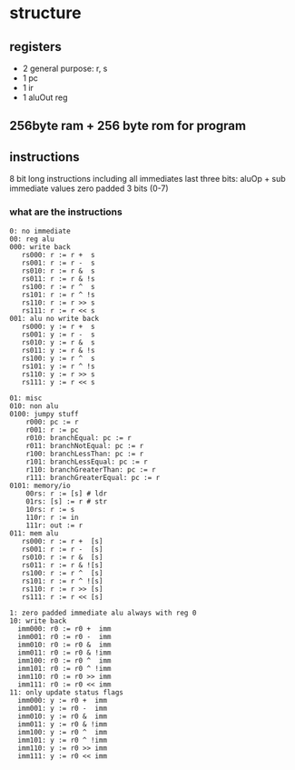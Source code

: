 # structure
## registers
- 2 general purpose: r, s
- 1 pc
- 1 ir
- 1 aluOut reg
## 256byte ram + 256 byte rom for program
## instructions

8 bit long instructions including all immediates
last three bits: aluOp + sub
immediate values zero padded 3 bits (0-7)
### what are the instructions
```
0: no immediate
00: reg alu
000: write back
   rs000: r := r +  s
   rs001: r := r -  s
   rs010: r := r &  s
   rs011: r := r & !s
   rs100: r := r ^  s
   rs101: r := r ^ !s
   rs110: r := r >> s
   rs111: r := r << s
001: alu no write back
   rs000: y := r +  s
   rs001: y := r -  s
   rs010: y := r &  s
   rs011: y := r & !s
   rs100: y := r ^  s
   rs101: y := r ^ !s
   rs110: y := r >> s
   rs111: y := r << s

01: misc
010: non alu
0100: jumpy stuff
    r000: pc := r
    r001: r := pc
    r010: branchEqual: pc := r
    r011: branchNotEqual: pc := r
    r100: branchLessThan: pc := r
    r101: branchLessEqual: pc := r
    r110: branchGreaterThan: pc := r
    r111: branchGreaterEqual: pc := r
0101: memory/io
    00rs: r := [s] # ldr
    01rs: [s] := r # str
    10rs: r := s
    110r: r := in
    111r: out := r
011: mem alu
   rs000: r := r +  [s]
   rs001: r := r -  [s]
   rs010: r := r &  [s]
   rs011: r := r & ![s]
   rs100: r := r ^  [s]
   rs101: r := r ^ ![s]
   rs110: r := r >> [s]
   rs111: r := r << [s]

1: zero padded immediate alu always with reg 0
10: write back
  imm000: r0 := r0 +  imm
  imm001: r0 := r0 -  imm
  imm010: r0 := r0 &  imm
  imm011: r0 := r0 & !imm
  imm100: r0 := r0 ^  imm
  imm101: r0 := r0 ^ !imm
  imm110: r0 := r0 >> imm
  imm111: r0 := r0 << imm
11: only update status flags
  imm000: y := r0 +  imm
  imm001: y := r0 -  imm
  imm010: y := r0 &  imm
  imm011: y := r0 & !imm
  imm100: y := r0 ^  imm
  imm101: y := r0 ^ !imm
  imm110: y := r0 >> imm
  imm111: y := r0 << imm
```